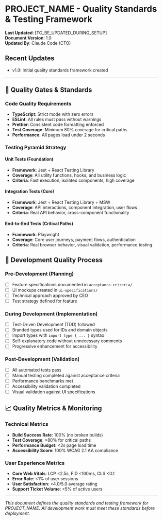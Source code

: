 # PROJECT_NAME - Quality Standards & Testing Framework

**Last Updated**: [TO_BE_UPDATED_DURING_SETUP]  
**Document Version**: 1.0  
**Updated By**: Claude Code (CTO)

## Recent Updates
- v1.0: Initial quality standards framework created

---

## 🎯 Quality Gates & Standards

### Code Quality Requirements
- **TypeScript**: Strict mode with zero errors
- **ESLint**: All rules must pass without warnings
- **Prettier**: Consistent code formatting enforced
- **Test Coverage**: Minimum 80% coverage for critical paths
- **Performance**: All pages load under 2 seconds

### Testing Pyramid Strategy

#### Unit Tests (Foundation)
- **Framework**: Jest + React Testing Library
- **Coverage**: All utility functions, hooks, and business logic
- **Criteria**: Fast execution, isolated components, high coverage

#### Integration Tests (Core)
- **Framework**: Jest + React Testing Library + MSW
- **Coverage**: API interactions, component integration, user flows
- **Criteria**: Real API behavior, cross-component functionality

#### End-to-End Tests (Critical Paths)
- **Framework**: Playwright
- **Coverage**: Core user journeys, payment flows, authentication
- **Criteria**: Real browser behavior, visual validation, performance testing

## 🔧 Development Quality Process

### Pre-Development (Planning)
- [ ] Feature specifications documented in `acceptance-criteria/`
- [ ] UI mockups created in `ui-specifications/`
- [ ] Technical approach approved by CEO
- [ ] Test strategy defined for feature

### During Development (Implementation)
- [ ] Test-Driven Development (TDD) followed
- [ ] Branded types used for IDs and domain objects
- [ ] Import types with `import type { ... }` syntax
- [ ] Self-explanatory code without unnecessary comments
- [ ] Progressive enhancement for accessibility

### Post-Development (Validation)
- [ ] All automated tests pass
- [ ] Manual testing completed against acceptance criteria
- [ ] Performance benchmarks met
- [ ] Accessibility validation completed
- [ ] Visual validation against UI specifications

## 📈 Quality Metrics & Monitoring

### Technical Metrics
- **Build Success Rate**: 100% (no broken builds)
- **Test Coverage**: >80% for critical paths
- **Performance Budget**: <2s page load time
- **Accessibility Score**: 100% WCAG 2.1 AA compliance

### User Experience Metrics
- **Core Web Vitals**: LCP <2.5s, FID <100ms, CLS <0.1
- **Error Rate**: <1% of user sessions
- **User Satisfaction**: >4.0/5.0 average rating
- **Support Ticket Volume**: <5% of active users

---

*This document defines the quality standards and testing framework for PROJECT_NAME. All development work must meet these standards before deployment.*